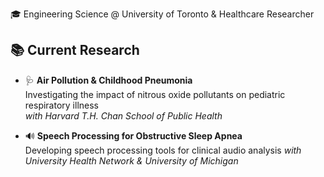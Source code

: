 🎓 Engineering Science @ University of Toronto & Healthcare Researcher

## 📚 Current Research

- 🩺 **Air Pollution & Childhood Pneumonia**  
  Investigating the impact of nitrous oxide pollutants on pediatric respiratory illness  
  *with Harvard T.H. Chan School of Public Health*

- 🔊 **Speech Processing for Obstructive Sleep Apnea**  
  Developing speech processing tools for clinical audio analysis
  *with University Health Network & University of Michigan*


<!--
**jacqzhu/jacqzhu** is a ✨ _special_ ✨ repository because its `README.md` (this file) appears on your GitHub profile.

Here are some ideas to get you started:

- 🔭 I’m currently working on ...
- 🌱 I’m currently learning ...
- 👯 I’m looking to collaborate on ...
- 🤔 I’m looking for help with ...
- 💬 Ask me about ...
- 📫 How to reach me: ...
- 😄 Pronouns: ...
- ⚡ Fun fact: ...
-->
